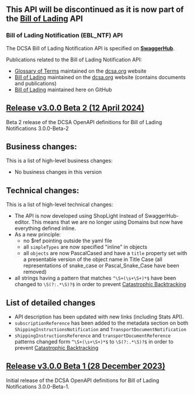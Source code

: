 ## This API will be discontinued as it is now part of the [Bill of Lading](https://github.com/dcsaorg/DCSA-OpenAPI/edit/master/ebl/v3) API

### Bill of Lading Notification (EBL_NTF) API

The DCSA Bill of Lading Notification API is specified on [**SwaggerHub**](https://app.swaggerhub.com/apis/dcsaorg/DCSA_EBL_NTF).

Publications related to the Bill of Lading Notification API:
- [Glossary of Terms](https://knowledge.dcsa.org/s/glossary) maintained on the [dcsa.org](https://dcsa.org) website
- [Bill of Lading](https://dcsa.org/standards/ebill-of-lading/) maintained on the [dcsa.org](https://dcsa.org) website (contains documents and publications)
- [Bill of Lading](./../) maintained here on GitHub

<a name="v300B2"></a>[Release v3.0.0 Beta 2 (12 April 2024)](https://app.swaggerhub.com/apis-docs/dcsaorg/DCSA_EBL_NTF/3.0.0-Beta-2)
---
Beta 2 release of the DCSA OpenAPI definitions for Bill of Lading Notifications 3.0.0-Beta-2
## Business changes:
This is a list of high-level business changes:
- No business changes in this version
## Technical changes:
This is a list of high-level technical changes:
- The API is now developed using ShopLight instead of SwaggerHub-editor. This means that we are no longer using Domains but now have everything defined inline.
- As a new principle:
  - no $ref pointing outside the yaml file
  - all `simpleTypes` are now specified "inline" in objects
  - all `objects` are now PascalCased and have a `title` property set with a presentable version of the object name in Title Case (all representations of snake_case or Pascal_Snake_Case have been removed)
- all strings having a pattern that matches `^\S+(\s+\S+)*$` have been changed to `\S(?:.*\S)?$` in order to prevent [Catastrophic Backtracking](https://www.regular-expressions.info/catastrophic.html)
## List of detailed changes
- API description has been updated with new links (including Stats API).
- `subscriptionReference` has been added to the metadata section on both `ShippingInstructionsNotification` and `TransportDocumentNotification`
- `shippingInstructionsReference` and `transportDocumentReference` patterns changed form `^\S+(\s+\S+)*$` to `\S(?:.*\S)?$` in order to prevent [Catastrophic Backtracking](https://www.regular-expressions.info/catastrophic.html)

<a name="v300B1"></a>[Release v3.0.0 Beta 1 (28 December 2023)](https://app.swaggerhub.com/apis-docs/dcsaorg/DCSA_EBL_NTF/3.0.0-Beta-1)
---
Initial release of the DCSA OpenAPI definitions for Bill of Lading Notifications 3.0.0-Beta-1.
